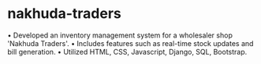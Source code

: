 # nakhuda-traders
• Developed an inventory management system for a wholesaler shop 'Nakhuda Traders'. 
• Includes features such as real-time stock updates and bill generation. 
• Utilized HTML, CSS, Javascript, Django, SQL, Bootstrap.
